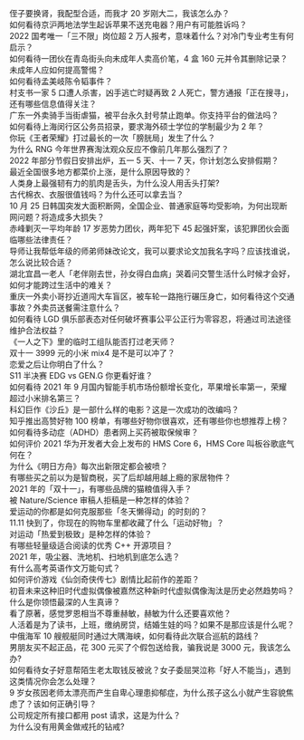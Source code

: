 侄子要换肾，我配型合适，而我才 20 岁刚大二，我该怎么办？  
如何看待京沪两地法学生起诉苹果不送充电器？用户有可能胜诉吗？  
2022 国考唯一「三不限」岗位超 2 万人报考，意味着什么？对冷门专业考生有何启示？  
如何看待一团伙在青岛街头向未成年人卖高价笔，4 盒 160 元并令其删除记录？未成年人应如何提高警惕？  
如何看待孟美岐陈令韬事件？  
村支书一家 5 口遭人杀害，凶手逃亡时疑再致 2 人死亡，警方通报「正在搜寻」，还有哪些信息值得关注？  
广东一外卖骑手当街虐猫，被平台永久封号禁止跑单。你支持平台的做法吗？  
如何看待上海闵行区公务员招录，要求海外硕士学位的学制最少为 2 年？  
你玩《王者荣耀》打过最长的一次「膀胱局」发生了什么？  
为什么 RNG 今年世界赛淘汰观众反应不像前几年那么强烈了？  
2022 年部分节假日安排出炉，五一 5 天、十一 7 天，你计划怎么安排假期？  
最近全国很多地方都菜价上涨，是什么原因导致的？  
人类身上最强韧有力的肌肉是舌头，为什么没人用舌头打架?  
古代棉衣、衣服很值钱吗？为什么还可以拿去当？  
10 月 25 日韩国突发大面积断网，全国企业、普通家庭等均受影响，为何出现断网问题？将造成多大损失？  
赤峰剿灭一平均年龄 17 岁恶势力团伙，两年犯下 45 起强奸案，该犯罪团伙会面临哪些法律责任？  
导师让我帮低年级的师弟师妹改论文，我可以要求论文加我名字吗？应该找谁说，怎么说比较合适？  
湖北宜昌一老人「老伴刚去世，孙女得白血病」哭着问交警生活什么时候才会好，如何才能跨过生活中的难关？  
重庆一外卖小哥抄近道闯大车盲区，被车轮一路拖行碾压身亡，如何看待这个交通事故？外卖员送餐需注意什么？  
如何看待 LGD 俱乐部表态对任何破坏赛事公平公正行为零容忍，将通过司法途径维护合法权益？  
《一人之下》里的临时工组队能否打过老天师？  
双十一 3999 元的小米 mix4 是不是可以冲了？  
恋爱之后让你明白了什么？  
S11 半决赛 EDG vs GEN.G 你更看好谁？  
如何看待 2021 年 9 月国内智能手机市场份额增长变化，苹果增长率第一，荣耀超过小米排名第三？  
科幻巨作《沙丘》是一部什么样的电影？这是一次成功的改编吗？  
知乎推出高赞好物 100 榜单，有哪些好物你很喜欢，还有哪些你也想推荐上榜？  
如何看待多动症（ADHD）患者网上买药被取保候审？  
如何评价 2021 华为开发者大会上发布的 HMS Core 6，HMS Core 叫板谷歌底气何在？  
为什么《明日方舟》每次出新限定都会被喷？  
有哪些买之前以为是智商税，买了后却越用越上瘾的家居物件？  
2021 年的「双十一」，有哪些品牌的猫粮值得入手？  
被 Nature/Science 审稿人拒稿是一种怎样的体验？  
爱运动的你都是如何克服那些「冬天懒得动」的时刻的？  
11.11 快到了，你现在的购物车里都收藏了什么「运动好物」？  
对运动「热爱到极致」是种怎样的体验？  
有哪些轻量级适合阅读的优秀 C++ 开源项目？  
2021 年，吸尘器、洗地机、扫地机到底怎么选？  
有什么高考英语作文万能句式？  
如何评价游戏《仙剑奇侠传七》剧情比起前作的差距？  
初音未来这种旧时代虚拟偶像被嘉然这种新时代虚拟偶像淘汰是历史必然趋势吗？  
什么是你领悟最深的人生真谛？  
看了原著，感觉罗恩相当不尊重赫敏，赫敏为什么还要喜欢他？  
人活着是为了读书，上班，缴纳房贷，结婚生娃的吗？如果不是那应该是什么呢？  
中俄海军 10 艘舰艇同时通过大隅海峡，如何看待此次联合巡航的路线？  
男朋友买不起正品，花 300 元买了个假包送给我，骗我说是 3000 元，我该怎么办?  
如何看待女子好意帮陌生老太取钱反被讹？女子委屈哭泣称「好人不能当」，遇到这类情况你会怎么处理？  
9 岁女孩因老师太漂亮而产生自卑心理患抑郁症，为什么孩子这么小就产生容貌焦虑了？该如何正确引导？  
公司规定所有接口都用 post 请求，这是为什么？  
为什么没有用黄金做戒托的钻戒?  
